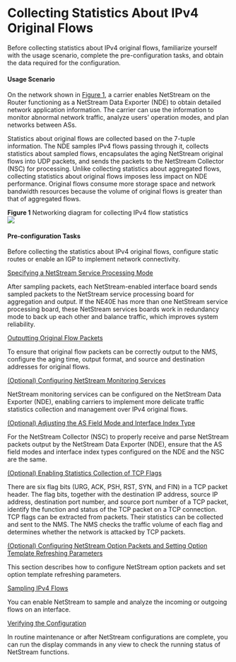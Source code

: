 Collecting Statistics About IPv4 Original Flows
===============================================

Before collecting statistics about IPv4 original flows, familiarize yourself with the usage scenario, complete the pre-configuration tasks, and obtain the data required for the configuration.

#### Usage Scenario

On the network shown in [Figure 1](#EN-US_CONCEPT_0172372940__fig_dc_vrp_ns_cfg_000301), a carrier enables NetStream on the Router functioning as a NetStream Data Exporter (NDE) to obtain detailed network application information. The carrier can use the information to monitor abnormal network traffic, analyze users' operation modes, and plan networks between ASs.

Statistics about original flows are collected based on the 7-tuple information. The NDE samples IPv4 flows passing through it, collects statistics about sampled flows, encapsulates the aging NetStream original flows into UDP packets, and sends the packets to the NetStream Collector (NSC) for processing. Unlike collecting statistics about aggregated flows, collecting statistics about original flows imposes less impact on NDE performance. Original flows consume more storage space and network bandwidth resources because the volume of original flows is greater than that of aggregated flows.

**Figure 1** Networking diagram for collecting IPv4 flow statistics  
![](images/fig_dc_vrp_ns_cfg_000301.png)  


#### Pre-configuration Tasks

Before collecting the statistics about IPv4 original flows, configure static routes or enable an IGP to implement network connectivity.


[Specifying a NetStream Service Processing Mode](../../../../software/nev8r10_vrpv8r16/user/vrp/dc_vrp_ns_cfg_0041.html)

After sampling packets, each NetStream-enabled interface board sends sampled packets to the NetStream service processing board for aggregation and output. If the NE40E has more than one NetStream service processing board, these NetStream services boards work in redundancy mode to back up each other and balance traffic, which improves system reliability.

[Outputting Original Flow Packets](../../../../software/nev8r10_vrpv8r16/user/vrp/dc_vrp_ns_cfg_0007.html)

To ensure that original flow packets can be correctly output to the NMS, configure the aging time, output format, and source and destination addresses for original flows.

[(Optional) Configuring NetStream Monitoring Services](../../../../software/nev8r10_vrpv8r16/user/vrp/dc_vrp_ns_cfg_0049.html)

NetStream monitoring services can be configured on the NetStream Data Exporter (NDE), enabling carriers to implement more delicate traffic statistics collection and management over IPv4 original flows.

[(Optional) Adjusting the AS Field Mode and Interface Index Type](../../../../software/nev8r10_vrpv8r16/user/vrp/dc_vrp_ns_cfg_0004.html)

For the NetStream Collector (NSC) to properly receive and parse NetStream packets output by the NetStream Data Exporter (NDE), ensure that the AS field modes and interface index types configured on the NDE and the NSC are the same.

[(Optional) Enabling Statistics Collection of TCP Flags](../../../../software/nev8r10_vrpv8r16/user/vrp/dc_vrp_ns_cfg_0006.html)

There are six flag bits (URG, ACK, PSH, RST, SYN, and FIN) in a TCP packet header. The flag bits, together with the destination IP address, source IP address, destination port number, and source port number of a TCP packet, identify the function and status of the TCP packet on a TCP connection. TCP flags can be extracted from packets. Their statistics can be collected and sent to the NMS. The NMS checks the traffic volume of each flag and determines whether the network is attacked by TCP packets.

[(Optional) Configuring NetStream Option Packets and Setting Option Template Refreshing Parameters](../../../../software/nev8r10_vrpv8r16/user/vrp/dc_vrp_ns_cfg_3026.html)

This section describes how to configure NetStream option packets and set option template refreshing parameters.

[Sampling IPv4 Flows](../../../../software/nev8r10_vrpv8r16/user/vrp/dc_vrp_ns_cfg_0005.html)

You can enable NetStream to sample and analyze the incoming or outgoing flows on an interface.

[Verifying the Configuration](../../../../software/nev8r10_vrpv8r16/user/vrp/dc_vrp_ns_cfg_0009.html)

In routine maintenance or after NetStream configurations are complete, you can run the display commands in any view to check the running status of NetStream functions.